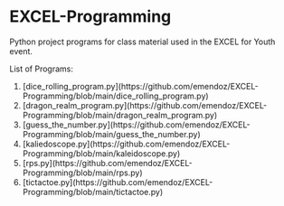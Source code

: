 # EXCEL-Programming
Python project programs for class material used in the EXCEL for Youth event.

List of Programs:
<ol>
  <li>[dice_rolling_program.py](https://github.com/emendoz/EXCEL-Programming/blob/main/dice_rolling_program.py)</li>
  <li>[dragon_realm_program.py](https://github.com/emendoz/EXCEL-Programming/blob/main/dragon_realm_program.py)</li>
  <li>[guess_the_number.py](https://github.com/emendoz/EXCEL-Programming/blob/main/guess_the_number.py)</li>
  <li>[kaliedoscope.py](https://github.com/emendoz/EXCEL-Programming/blob/main/kaleidoscope.py)</li>
  <li>[rps.py](https://github.com/emendoz/EXCEL-Programming/blob/main/rps.py)</li>
  <li>[tictactoe.py](https://github.com/emendoz/EXCEL-Programming/blob/main/tictactoe.py)</li>
</ol>
